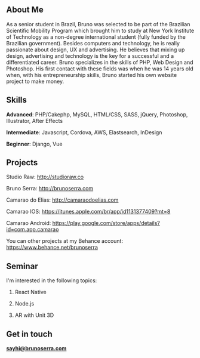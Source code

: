 ## About Me

As a senior student in Brazil, Bruno was selected to be part of the Brazilian Scientific Mobility Program which brought him to study at New York Institute of Technology as a non-degree international student (fully funded by the Brazilian government). Besides computers and technology, he is really passionate about design, UX and advertising. He believes that mixing up design, advertising and technology is the key for a successful and a differentiated career. Bruno specializes in the skills of PHP, Web Design and Photoshop. His first contact with these fields was when he was 14 years old when, with his entrepreneurship skills, Bruno started his own website project to make money.


## Skills

**Advanced**: PHP/Cakephp, MySQL, HTML/CSS, SASS, jQuery, Photoshop, Illustrator, After Effects

**Intermediate**: Javascript, Cordova, AWS, Elastsearch, InDesign

**Beginner**: Django, Vue



## Projects

Studio Raw: http://studioraw.co

Bruno Serra: http://brunoserra.com

Camarao do Elias: http://camaraodoelias.com

Camarao IOS: https://itunes.apple.com/br/app/id1131377409?mt=8

Camarao Android: https://play.google.com/store/apps/details?id=com.app.camarao


You can other projects at my Behance account: https://www.behance.net/brunoserra


## Seminar

I'm interested in the following topics:

1. React Native

2. Node.js

3. AR with Unit 3D


## Get in touch

**sayhi@brunoserra.com**

